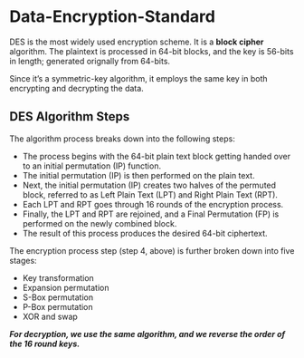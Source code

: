 # Data-Encryption-Standard

DES is the most widely used encryption scheme. It is a **block cipher** algorithm. The plaintext is processed in 64-bit blocks, and the key is 56-bits in length; generated orignally from 64-bits.

Since it’s a symmetric-key algorithm, it employs the same key in both encrypting and decrypting the data. 


## **DES Algorithm Steps**


The algorithm process breaks down into the following steps:
- The process begins with the 64-bit plain text block getting handed over to an initial permutation (IP) function.
- The initial permutation (IP) is then performed on the plain text.
- Next, the initial permutation (IP) creates two halves of the permuted block, referred to as Left Plain Text (LPT) and Right Plain Text (RPT).
- Each LPT and RPT goes through 16 rounds of the encryption process.
- Finally, the LPT and RPT are rejoined, and a Final Permutation (FP) is performed on the newly combined block.
- The result of this process produces the desired 64-bit ciphertext.

The encryption process step (step 4, above) is further broken down into five stages:
- Key transformation
- Expansion permutation
- S-Box permutation
- P-Box permutation
- XOR and swap

***For decryption, we use the same algorithm, and we reverse the order of the 16 round keys.***
